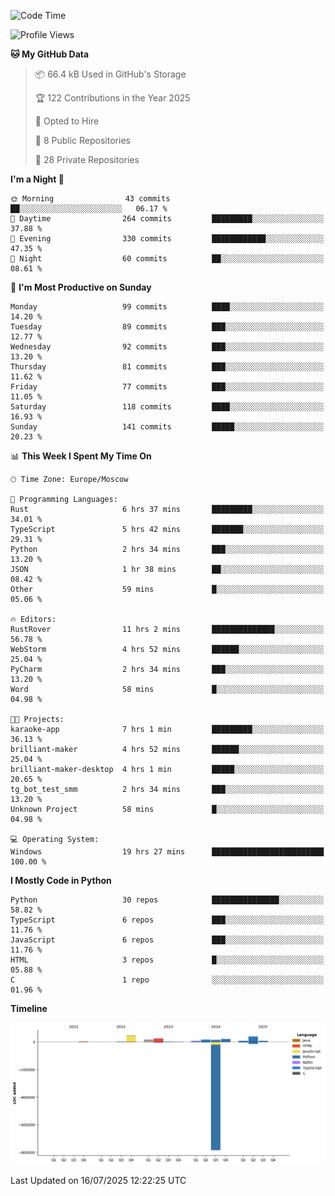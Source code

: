 <!--START_SECTION:waka-->
![Code Time](http://img.shields.io/badge/Code%20Time-739%20hrs%202%20mins-blue)

![Profile Views](http://img.shields.io/badge/Profile%20Views-0-blue)

**🐱 My GitHub Data** 

> 📦 66.4 kB Used in GitHub's Storage 
 > 
> 🏆 122 Contributions in the Year 2025
 > 
> 💼 Opted to Hire
 > 
> 📜 8 Public Repositories 
 > 
> 🔑 28 Private Repositories 
 > 
**I'm a Night 🦉** 

```text
🌞 Morning                43 commits          ██░░░░░░░░░░░░░░░░░░░░░░░   06.17 % 
🌆 Daytime                264 commits         █████████░░░░░░░░░░░░░░░░   37.88 % 
🌃 Evening                330 commits         ████████████░░░░░░░░░░░░░   47.35 % 
🌙 Night                  60 commits          ██░░░░░░░░░░░░░░░░░░░░░░░   08.61 % 
```
📅 **I'm Most Productive on Sunday** 

```text
Monday                   99 commits          ████░░░░░░░░░░░░░░░░░░░░░   14.20 % 
Tuesday                  89 commits          ███░░░░░░░░░░░░░░░░░░░░░░   12.77 % 
Wednesday                92 commits          ███░░░░░░░░░░░░░░░░░░░░░░   13.20 % 
Thursday                 81 commits          ███░░░░░░░░░░░░░░░░░░░░░░   11.62 % 
Friday                   77 commits          ███░░░░░░░░░░░░░░░░░░░░░░   11.05 % 
Saturday                 118 commits         ████░░░░░░░░░░░░░░░░░░░░░   16.93 % 
Sunday                   141 commits         █████░░░░░░░░░░░░░░░░░░░░   20.23 % 
```


📊 **This Week I Spent My Time On** 

```text
🕑︎ Time Zone: Europe/Moscow

💬 Programming Languages: 
Rust                     6 hrs 37 mins       █████████░░░░░░░░░░░░░░░░   34.01 % 
TypeScript               5 hrs 42 mins       ███████░░░░░░░░░░░░░░░░░░   29.31 % 
Python                   2 hrs 34 mins       ███░░░░░░░░░░░░░░░░░░░░░░   13.20 % 
JSON                     1 hr 38 mins        ██░░░░░░░░░░░░░░░░░░░░░░░   08.42 % 
Other                    59 mins             █░░░░░░░░░░░░░░░░░░░░░░░░   05.06 % 

🔥 Editors: 
RustRover                11 hrs 2 mins       ██████████████░░░░░░░░░░░   56.78 % 
WebStorm                 4 hrs 52 mins       ██████░░░░░░░░░░░░░░░░░░░   25.04 % 
PyCharm                  2 hrs 34 mins       ███░░░░░░░░░░░░░░░░░░░░░░   13.20 % 
Word                     58 mins             █░░░░░░░░░░░░░░░░░░░░░░░░   04.98 % 

🐱‍💻 Projects: 
karaoke-app              7 hrs 1 min         █████████░░░░░░░░░░░░░░░░   36.13 % 
brilliant-maker          4 hrs 52 mins       ██████░░░░░░░░░░░░░░░░░░░   25.04 % 
brilliant-maker-desktop  4 hrs 1 min         █████░░░░░░░░░░░░░░░░░░░░   20.65 % 
tg_bot_test_smm          2 hrs 34 mins       ███░░░░░░░░░░░░░░░░░░░░░░   13.20 % 
Unknown Project          58 mins             █░░░░░░░░░░░░░░░░░░░░░░░░   04.98 % 

💻 Operating System: 
Windows                  19 hrs 27 mins      █████████████████████████   100.00 % 
```

**I Mostly Code in Python** 

```text
Python                   30 repos            ███████████████░░░░░░░░░░   58.82 % 
TypeScript               6 repos             ███░░░░░░░░░░░░░░░░░░░░░░   11.76 % 
JavaScript               6 repos             ███░░░░░░░░░░░░░░░░░░░░░░   11.76 % 
HTML                     3 repos             █░░░░░░░░░░░░░░░░░░░░░░░░   05.88 % 
C                        1 repo              ░░░░░░░░░░░░░░░░░░░░░░░░░   01.96 % 
```



**Timeline**

![Lines of Code chart](https://raw.githubusercontent.com/adlemx/adlemx/main/assets/bar_graph.png)


 Last Updated on 16/07/2025 12:22:25 UTC
<!--END_SECTION:waka-->
